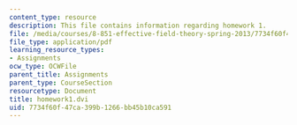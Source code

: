 ```yaml
---
content_type: resource
description: This file contains information regarding homework 1.
file: /media/courses/8-851-effective-field-theory-spring-2013/7734f60f47ca399b1266bb45b10ca591_MIT8_851S13_homework1.pdf
file_type: application/pdf
learning_resource_types:
- Assignments
ocw_type: OCWFile
parent_title: Assignments
parent_type: CourseSection
resourcetype: Document
title: homework1.dvi
uid: 7734f60f-47ca-399b-1266-bb45b10ca591
---
```


